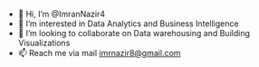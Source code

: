 - 👋 Hi, I’m @ImranNazir4
- 👀 I’m interested in Data Analytics and Business Intelligence
- 💞️ I’m looking to collaborate on Data warehousing and Building Visualizations
- 📫 Reach me via mail imrnazir8@gmail.com

<!---
ImranNazir4/ImranNazir4 is a ✨ special ✨ repository because its `README.md` (this file) appears on your GitHub profile.
You can click the Preview link to take a look at your changes.
--->
